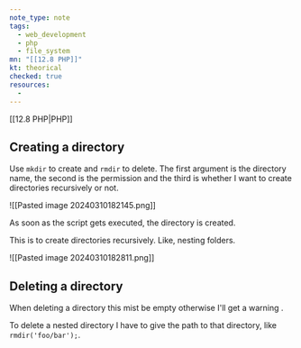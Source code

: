 ```yaml
---
note_type: note
tags:
  - web_development
  - php
  - file_system
mn: "[[12.8 PHP]]"
kt: theorical
checked: true
resources:
  - 
---
```

[[12.8 PHP|PHP]]
## Creating a directory 
Use `mkdir` to create and `rmdir` to delete. The first argument is the directory name, the second is the permission and the third is whether I want to create directories recursively or not. 

![[Pasted image 20240310182145.png]]

As soon as the script gets executed, the directory is created. 

This is to create directories recursively. Like, nesting folders. 

![[Pasted image 20240310182811.png]]
## Deleting a directory
When deleting a directory this mist be empty otherwise I'll get a warning .

To delete a nested directory I have to give the path to that directory, like `rmdir('foo/bar');`. 
